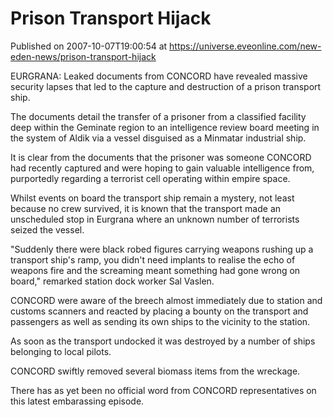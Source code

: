 # Prison Transport Hijack
Published on 2007-10-07T19:00:54 at https://universe.eveonline.com/new-eden-news/prison-transport-hijack

EURGRANA: Leaked documents from CONCORD have revealed massive security lapses that led to the capture and destruction of a prison transport ship. 

The documents detail the transfer of a prisoner from a classified facility deep within the Geminate region to an intelligence review board meeting in the system of Aldik via a vessel disguised as a Minmatar industrial ship. 

It is clear from the documents that the prisoner was someone CONCORD had recently captured and were hoping to gain valuable intelligence from, purportedly regarding a terrorist cell operating within empire space. 

Whilst events on board the transport ship remain a mystery, not least because no crew survived, it is known that the transport made an unscheduled stop in Eurgrana where an unknown number of terrorists seized the vessel. 

"Suddenly there were black robed figures carrying weapons rushing up a transport ship's ramp, you didn't need implants to realise the echo of weapons fire and the screaming meant something had gone wrong on board," remarked station dock worker Sal Vaslen. 

CONCORD were aware of the breech almost immediately due to station and customs scanners and reacted by placing a bounty on the transport and passengers as well as sending its own ships to the vicinity to the station. 

As soon as the transport undocked it was destroyed by a number of ships belonging to local pilots. 

CONCORD swiftly removed several biomass items from the wreckage. 

There has as yet been no official word from CONCORD representatives on this latest embarassing episode.
